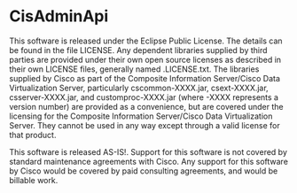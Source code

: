 CisAdminApi
====================

This software is released under the Eclipse Public License. The details can be found in the file LICENSE. Any dependent libraries supplied by third parties are provided under their own open source licenses as described in their own LICENSE files, generally named .LICENSE.txt. The libraries supplied by Cisco as part of the Composite Information Server/Cisco Data Virtualization Server, particularly cscommon-XXXX.jar, csext-XXXX.jar, csserver-XXXX.jar, and customproc-XXXX.jar (where -XXXX represents a version number) are provided as a convenience, but are covered under the licensing for the Composite Information Server/Cisco Data Virtualization Server. They cannot be used in any way except through a valid license for that product.

This software is released AS-IS!. Support for this software is not covered by standard maintenance agreements with Cisco. Any support for this software by Cisco would be covered by paid consulting agreements, and would be billable work.